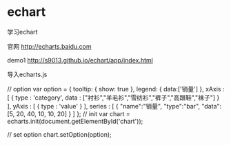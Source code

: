echart
======

学习echart

官网 http://echarts.baidu.com

demo1 http://s9013.github.io/echart/app/index.html

导入echarts.js

// option
  var option = {
                    tooltip: {
                        show: true
                    },
                    legend: {
                        data:['销量']
                    },
                    xAxis : [
                        {
                            type : 'category',
                            data : ["衬衫","羊毛衫","雪纺衫","裤子","高跟鞋","袜子"]
                        }
                    ],
                    yAxis : [
                        {
                            type : 'value'
                        }
                    ],
                    series : [
                        {
                            "name":"销量",
                            "type":"bar",
                            "data":[5, 20, 40, 10, 10, 20]
                        }
                    ]
                };
  // init
  var chart = echarts.init(document.getElementById('chart'));
  
  // set option
  chart.setOption(option);